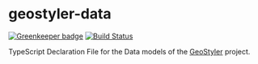# geostyler-data

[![Greenkeeper badge](https://badges.greenkeeper.io/geostyler/geostyler-data.svg)](https://greenkeeper.io/)
[![Build Status](https://travis-ci.com/geostyler/geostyler-data.svg?branch=master)](https://travis-ci.com/geostyler/geostyler-data)

TypeScript Declaration File for the Data models of the [GeoStyler](https://github.com/geostyler/geostyler) project.
